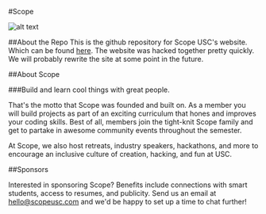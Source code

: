 #Scope

![alt text](https://scopeusc.com/assets/logo-purp.png "Scope Logo")


##About the Repo
This is the github repository for Scope USC's website. Which can be found [here](http://scopeusc.com). The website was hacked together pretty quickly. We will probably rewrite the site at some point in the future.

##About Scope

###Build and learn cool things with great people.

That's the motto that Scope was founded and built on. As a member you will build projects as part of an exciting curriculum that hones and improves your coding skills. Best of all, members join the tight-knit Scope family and get to partake in awesome community events throughout the semester.

At Scope, we also host retreats, industry speakers, hackathons, and more to encourage an inclusive culture of creation, hacking, and fun at USC.

##Sponsors

Interested in sponsoring Scope? Benefits include connections with smart students, access to resumes, and publicity. Send us an email at hello@scopeusc.com and we'd be happy to set up a time to chat further! 
